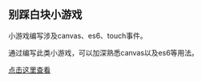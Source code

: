 ﻿﻿
## 别踩白块小游戏

小游戏编写涉及canvas、es6、touch事件。

通过编写此类小游戏，可以加深熟悉canvas以及es6等用法。

[点击这里查看](https://sunbf1987.github.io/Game/biecaibaikuai/index.html "别踩白块")

